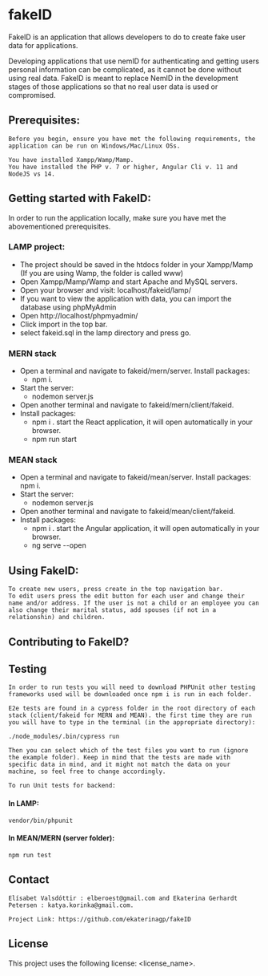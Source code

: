 # fakeID
FakeID is an application that allows developers to do to create fake user data for applications.

Developing applications that use nemID for authenticating and getting users personal information can be complicated, as it cannot be done without using real data. FakeID is meant to replace NemID in the development stages of those applications so that no real user data is used or compromised.


## Prerequisites:
    Before you begin, ensure you have met the following requirements, the application can be run on Windows/Mac/Linux OSs.

    You have installed Xampp/Wamp/Mamp.
    You have installed the PHP v. 7 or higher, Angular Cli v. 11 and NodeJS vs 14.


## Getting started with FakeID:
In order to run the application locally, make sure you have met the abovementioned prerequisites.

### LAMP project:

- The project should be saved in the htdocs folder in your Xampp/Mamp (If you are using Wamp, the folder is called www)
- Open Xampp/Mamp/Wamp and start Apache and MySQL servers.
- Open your browser and visit: localhost/fakeid/lamp/
- If you want to view the application with data, you can import the database using phpMyAdmin
- Open http://localhost/phpmyadmin/
- Click import in the top bar.
- select fakeid.sql in the lamp directory and press go.


### MERN stack
 - Open a terminal and navigate to fakeid/mern/server.
 Install packages:
     - npm i.
 - Start the server:
    - nodemon server.js
 - Open another terminal and navigate to fakeid/mern/client/fakeid.
- Install packages:
    - npm i .
 start the React application, it will open automatically in your browser.
    - npm run start

### MEAN stack
 - Open a terminal and navigate to fakeid/mean/server.
 Install packages:
        npm i.
 - Start the server:
    - nodemon server.js
 - Open another terminal and navigate to fakeid/mean/client/fakeid.
- Install packages:
    - npm i .
 start the Angular application, it will open automatically in your browser.
    - ng serve --open

## Using FakeID:
    To create new users, press create in the top navigation bar.
    To edit users press the edit button for each user and change their name and/or address. If the user is not a child or an employee you can also change their marital status, add spouses (if not in a relationshin) and children.

## Contributing to FakeID?


## Testing 
    In order to run tests you will need to download PHPUnit other testing frameworks used will be downloaded once npm i is run in each folder.

    E2e tests are found in a cypress folder in the root directory of each stack (client/fakeid for MERN and MEAN). the first time they are run you will have to type in the terminal (in the appropriate directory):
 ```
 ./node_modules/.bin/cypress run
 ```
    Then you can select which of the test files you want to run (ignore the example folder). Keep in mind that the tests are made with specific data in mind, and it might not match the data on your machine, so feel free to change accordingly.

    To run Unit tests for backend:
#### In LAMP:
 ```
vendor/bin/phpunit
 ```
#### In MEAN/MERN (server folder):
 ```
 npm run test
 ```


## Contact
    Elísabet Valsdóttir : elberoest@gmail.com and Ekaterina Gerhardt Petersen : katya.korinka@gmail.com.

    Project Link: https://github.com/ekaterinagp/fakeID

## License
This project uses the following license: <license_name>.


